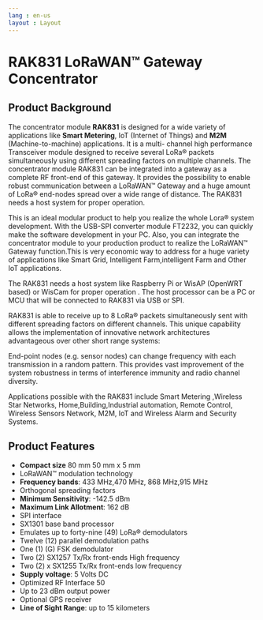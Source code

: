 ```yaml
---
lang : en-us
layout : Layout
---
```

# RAK831 LoRaWAN™ Gateway Concentrator


<CustomProduct
    v-bind:product="{
        name: 'RAK831 LoRaWAN™ Gateway Gateway Concentrator',
        image : {
            link : './public/rak7246g.png',
            meta : 'RAK831 LoRaWAN™ Gateway Concentrator image',
            caption : 'RAK831 LoRaWAN™ Gateway'
            }
        }">
</CustomProduct>


<ContentBody>

## Product Background

The concentrator module **RAK831** is designed for a wide variety of applications like **Smart Metering**, IoT (Internet of Things) and **M2M** (Machine-to-machine) applications. It is a multi- channel high performance Transceiver module designed to receive several LoRa® packets simultaneously using different spreading factors on multiple channels. The concentrator module RAK831 can be integrated into a gateway as a complete RF front-end of this gateway. It provides the possibility to enable robust communication between a LoRaWAN™ Gateway and a huge amount of LoRa® end-nodes spread over a wide range of distance. The RAK831 needs a host system for proper operation.

This is an ideal modular product to help you realize the whole Lora® system development. With the USB-SPI converter module FT2232, you can quickly make the software development in your PC. Also, you can integrate the concentrator module to your production product to realize the LoRaWAN™ Gateway function.This is very economic way to address for a huge variety of applications like Smart Grid, Intelligent Farm,intelligent Farm and Other IoT applications.

The RAK831 needs a host system like Raspberry Pi or WisAP (OpenWRT based) or WisCam for proper operation . The host processor can be a PC or MCU that will be connected to RAK831 via USB or SPI.

RAK831 is able to receive up to 8 LoRa® packets simultaneously sent with different spreading factors on different channels. This unique capability allows the implementation of innovative network architectures advantageous over other short range systems:

End-point nodes (e.g. sensor nodes) can change frequency with each transmission in a random pattern. This provides vast improvement of the system robustness in terms of interference immunity and radio channel diversity.

Applications possible with the RAK831 include Smart Metering ,Wireless Star Networks, Home,Building,Industrial automation, Remote Control, Wireless Sensors Network, M2M, IoT and Wireless Alarm and Security Systems.

</ContentBody>

<ContentBody>

## Product Features
* **Compact size** 80 mm 50 mm x 5 mm
* LoRaWAN™ modulation technology
* **Frequency bands**: 433 MHz,470 MHz, 868 MHz,915 MHz
* Orthogonal spreading factors
* **Minimum Sensitivity**: -142.5 dBm
* **Maximum Link Allotment**: 162 dB
* SPI interface
* SX1301 base band processor
* Emulates up to forty-nine (49) LoRa® demodulators
* Twelve (12) parallel demodulation paths
* One (1) (G) FSK demodulator
* Two (2) SX1257 Tx/Rx front-ends High frequency
* Two (2) x SX1255 Tx/Rx front-ends low frequency
* **Supply voltage**: 5 Volts DC
* Optimized RF Interface 50
* Up to 23 dBm output power
* Optional GPS receiver
* **Line of Sight Range**: up to 15 kilometers

</ContentBody>
